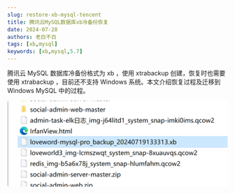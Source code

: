 ```yaml
---
slug: restore-xb-mysql-tencent
title: 腾讯云MySQL数据库xb冷备份恢复
date: 2024-07-28
authors: 老白不白
tags: [xb,mysql]
keywords: [xb,mysql,5.7]
---
```

腾讯云 MySQL 数据库冷备份格式为 xb ，使用 xtrabackup 创建，恢复时也需要使用 xtrabackup ，目前还不支持 Windows 系统。本文介绍恢复过程及迁移到 Windows MySQL 中的过程。
<!-- truncate -->

![1722135212984](image/xb数据库恢复/1722135212984.png)
